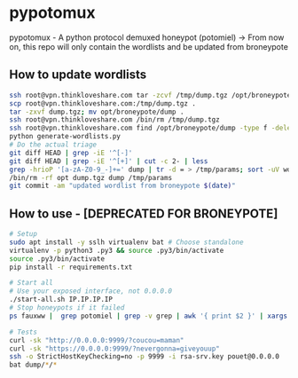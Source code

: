 # pypotomux

pypotomux - A python protocol demuxed honeypot (potomiel)
-> From now on, this repo will only contain the wordlists and be updated from broneypote

## How to update wordlists

```bash
ssh root@vpn.thinkloveshare.com tar -zcvf /tmp/dump.tgz /opt/broneypote/dump
scp root@vpn.thinkloveshare.com:/tmp/dump.tgz .
tar -zxvf dump.tgz; mv opt/broneypote/dump .
ssh root@vpn.thinkloveshare.com /bin/rm /tmp/dump.tgz
ssh root@vpn.thinkloveshare.com find /opt/broneypote/dump -type f -delete
python generate-wordlists.py
# Do the actual triage
git diff HEAD | grep -iE '^[-]'
git diff HEAD | grep -iE '^[+]' | cut -c 2- | less
grep -hrioP '[a-zA-Z0-9_-]+=' dump | tr -d = > /tmp/params; sort -uV wordlists/params.lst /tmp/params -o wordlists/params.lst
/bin/rm -rf opt dump.tgz dump /tmp/params
git commit -am "updated wordlist from broneypote $(date)"
```


## How to use - [DEPRECATED FOR BRONEYPOTE]

```bash
# Setup
sudo apt install -y sslh virtualenv bat # Choose standalone
virtualenv -p python3 .py3 && source .py3/bin/activate
source .py3/bin/activate
pip install -r requirements.txt

# Start all
# Use your exposed interface, not 0.0.0.0
./start-all.sh IP.IP.IP.IP
# Stop honeypots if it failed
ps fauxww |  grep potomiel | grep -v grep | awk '{ print $2 }' | xargs sudo kill -9

# Tests
curl -sk "http://0.0.0.0:9999/?coucou=maman"
curl -sk "https://0.0.0.0:9999/?nevergonna=giveyouup"
ssh -o StrictHostKeyChecking=no -p 9999 -i rsa-srv.key pouet@0.0.0.0
bat dump/*/*
```